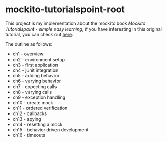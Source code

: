 # mockito-tutorialspoint-root

This project is my implementation about the mockito book 
*Mockito Tutorialspoint - simple easy learning*, 
if you have interesting in this original tutorial, 
you can check out [here](https://www.tutorialspoint.com/mockito/). 

The outline as follows:

- ch1 - overview
- ch2 - environment setup
- ch3 - first application
- ch4 - junit integration
- ch5 - adding behavior
- ch6 - varying behavior
- ch7 - expecting calls
- ch8 - varying calls
- ch9 - exception handling
- ch10 - create mock
- ch11 - ordered verification
- ch12 - callbacks
- ch13 - spying
- ch14 - resetting a mock
- ch15 - behavior driven development
- ch16 - timeouts
